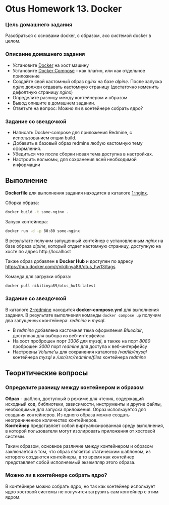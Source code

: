 # Otus Homework 13. Docker
### Цель домашнего задания
Разобраться с основами docker, с образом, эко системой docker в целом.
### Описание домашнего задания
- Установите [Docker](https://docs.docker.com/engine/install/ubuntu/) на хост машину 
- Установите [Docker Compose](https://docs.docker.com/compose/install/linux/#install-the-plugin-manually) - как плагин, или как отдельное приложение
- Создайте свой кастомный образ *nginx* на базе *alpine*. После запуска *nginx* должен отдавать кастомную страницу (достаточно изменить дефолтную страницу *nginx*)
- Определите разницу между контейнером и образом
- Вывод опишите в домашнем задании.
- Ответьте на вопрос: Можно ли в контейнере собрать ядро?
### Задание со звездочкой
- Написать Docker-compose для приложения Redmine, с использованием опции build.
- Добавить в базовый образ redmine любую кастомную тему оформления.
- Убедиться что после сборки новая тема доступна в настройках.
- Настроить вольюмы, для сохранения всей необходимой информации

## Выполнение
**Dockerfile** для выполнения задания находится в каталоге [1-nginx](https://github.com/nikitinya89/otus_hw13_docker/tree/main/1-nginx).

Сборка образа:
```bash
docker build -t some-nginx .
```
Запуск контейнера:
```bash
docker run -d -p 80:80 some-nginx
```
В результате получим запущенный контейнер с установленным *nginx* на базе образа *alpine*, который отдает кастомную страницу, доступную на хосте по адрес http://localhost

Также образ добавлен в **Docker Hub** и доступен по адресу  
https://hub.docker.com/r/nikitinya89/otus_hw13/tags

Команда для загрузки образа:
```bash
docker pull nikitinya89/otus_hw13:latest
```

### Задание со звездочкой
В каталоге [2-redmine](https://github.com/nikitinya89/otus_hw13_docker/tree/main/2-redmine) находится **docker-compose.yml** для выполнения задания.
В результате выполнения команды `docker compose up` получим два запущенных контейнера: *redmine* и *mysql*.
- В *redmine* добавлена кастомная тема оформления *Blueclair*, доступная для выбора из веб-интерфейса
- На хост проброшен порт *3306* для *mysql*, а также на порт *8080* проброшен *3000* порт *redmine* для доступа к веб-интерфейсу
- Настроены *Volume*'ы для сохранения каталогов */var/lib/mysql* контейнера *mysql* и */usr/src/redmine/files* контейнера *redmine*

## Теоритические вопросы
### Определите разницу между контейнером и образом
**Образ** - шаблон, доступный в режиме для чтения, содержащий исходный код, библиотеки, зависимости, инструменты и другие файлы, необходимые для запуска приложения. Образ используется для создания контейнеров. Из одного образа можно создать неограниченное количество контейнеров.  
**Контейнер** представляет собой виртуализированная среду выполнения, в которой пользователи могут изолировать приложения от хостовой системы.

Таким образом, основное различие между контейнером и образом заключается в том, что образ является статическим шаблоном, из которого создаются контейнеры, в то время как контейнер представляет собой исполняемый экземпляр этого образа.
### Можно ли в контейнере собрать ядро?
В контейнере можно собрать ядро, но так как контейнер использует ядро хостовой системы не получится загрузить сам контейнер с этим ядром.
